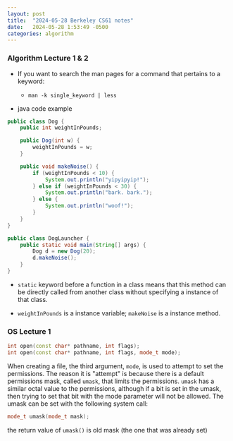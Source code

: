 ```yaml
---
layout: post
title:  "2024-05-28 Berkeley CS61 notes"
date:   2024-05-28 1:53:49 -0500
categories: algorithm
---
```

### Algorithm Lecture 1 & 2

- If you want to search the man pages for a command that pertains to a keyword:
  + `man -k single_keyword | less`

- java code example

```java
public class Dog {
    public int weightInPounds;

    public Dog(int w) {
        weightInPounds = w;
    }

    public void makeNoise() {
        if (weightInPounds < 10) {
            System.out.println("yipyipyip!");
        } else if (weightInPounds < 30) {
            System.out.println("bark. bark.");
        } else {
            System.out.println("woof!");
        }    
    }
}

public class DogLauncher {
    public static void main(String[] args) {
        Dog d = new Dog(20);
        d.makeNoise();
    }
}
```

- `static` keyword before a function in a class means that this method can be directly called from another class without specifying a instance of that class.
 
- `weightInPounds` is a instance variable; `makeNoise` is a instance method.

### OS Lecture 1

```c++
int open(const char* pathname, int flags);
int open(const char* pathname, int flags, mode_t mode);
```

When creating a file, the third argument, `mode`, is used to attempt to set the permissions.
The reason it is "attempt" is because there is a default permissions mask, called `umask`, that limits the permissions. `umask` has a similar octal value to the permissions, although if a bit is set in the umask, then trying to set that bit with the mode parameter will not be allowed. The umask can be set with the following system call:

```c++
mode_t umask(mode_t mask); 
```

the return value of `umask()` is old mask (the one that was already set)

